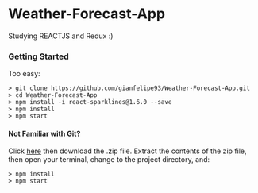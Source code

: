 # Weather-Forecast-App

Studying REACTJS and Redux :)

### Getting Started
Too easy:

```
> git clone https://github.com/gianfelipe93/Weather-Forecast-App.git
> cd Weather-Forecast-App
> npm install -i react-sparklines@1.6.0 --save
> npm install
> npm start
```

#### Not Familiar with Git?
Click [here](https://github.com/gianfelipe93/Weather-Forecast-App/releases) then download the .zip file.  Extract the contents of the zip file, then open your terminal, change to the project directory, and:

```
> npm install
> npm start
```
